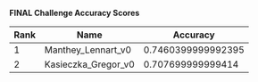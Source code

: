 **FINAL Challenge Accuracy Scores**



|Rank|Name|Accuracy|
|----|-----|---|
|1|Manthey_Lennart_v0|0.7460399999992395|
|2|Kasieczka_Gregor_v0|0.707699999999414|
